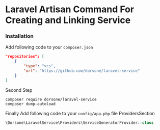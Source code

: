 # Laravel Artisan Command For Creating and Linking Service
### Installation

Add following code to your ```composer.json```
```json
"repositories": [
    {
        "type": "vcs",
        "url": "https://github.com/dorsone/laravel-service"
    }
]
```

Second Step
```
composer require dorsone/laravel-service
composer dump-autoload
```

Finally
Add following code to your ```config/app.php``` file ProvidersSection
```php
\Dorsone\LaravelService\Providers\ServiceGeneratorProvider::class
```
